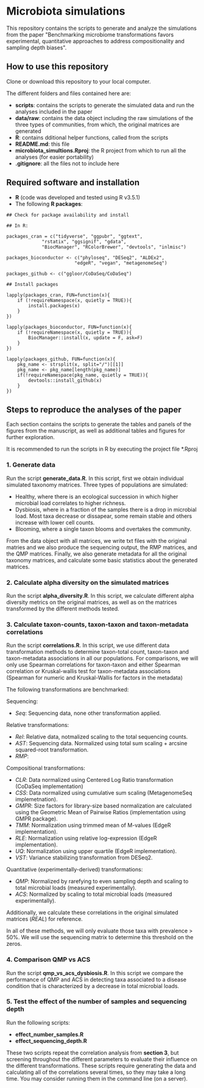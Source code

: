 

# Microbiota simulations

This repository contains the scripts to generate and analyze the simulations from the paper "Benchmarking microbiome transformations favors experimental, quantitative approaches to address compositionality and sampling depth biases". 


## How to use this repository

Clone or download this repository to your local computer. 

The different folders and files contained here are:

* **scripts**: contains the scripts to generate the simulated data and run the analyses included in the paper
* **data/raw**: contains the data object including the raw simulations of the three types of communities, from which, the original matrices are generated
* **R**: contains dditional helper functions, called from the scripts
* **README.md**: this file
* **microbiota_simultions.Rproj**: the R project from which to run all the analyses (for easier portability)
* **.gitignore**: all the files not to include here


## Required software and installation

* **R** (code was developed and tested using R v3.5.1)
* The following **R packages**:

```
## Check for package availability and install

## In R:

packages_cran = c("tidyverse", "ggpubr", "ggtext",
             "rstatix", "ggsignif", "gdata",
             "BiocManager", "RColorBrewer", "devtools", "inlmisc")

packages_bioconductor <- c("phyloseq", "DESeq2", "ALDEx2",
                         "edgeR", "vegan", "metagenomeSeq")
                         
packages_github <- c("ggloor/CoDaSeq/CoDaSeq")

## Install packages

lapply(packages_cran, FUN=function(x){
    if (!requireNamespace(x, quietly = TRUE)){
        install.packages(x)
    }
})

lapply(packages_bioconductor, FUN=function(x){
    if (!requireNamespace(x, quietly = TRUE)){
        BiocManager::install(x, update = F, ask=F)
    }
})

lapply(packages_github, FUN=function(x){
    pkg_name <- strsplit(x, split="/")[[1]]
    pkg_name <- pkg_name[length(pkg_name)]
    if(!requireNamespace(pkg_name, quietly = TRUE)){
        devtools::install_github(x)
    }
})

```


## Steps to reproduce the analyses of the paper

Each section contains the scripts to generate the tables and panels of the figures from the manuscript, as well as additional tables and figures for further exploration.

It is recommended to run the scripts in R by executing the project file *.Rproj


### 1. Generate data

Run the script **generate_data.R**. In this script, first we obtain individual simulated taxonomy matrices. Three types of populations are simulated:

* Healthy, where there is an ecological succession in which higher microbial load correlates to higher richness.
* Dysbiosis, where in a fraction of the samples there is a drop in microbial load. Most taxa decrease or dissapear, some remain stable and others increase with lower cell counts.
* Blooming, where a single taxon blooms and overtakes the community.

From the data object with all matrices, we write txt files with the original matries and we also produce the sequencing output, the RMP matrices, and the QMP matrices. Finally, we also generate metadata for all the original taxonomy matrices, and calculate some basic statistics about the generated matrices.

### 2. Calculate alpha diversity on the simulated matrices

Run the script **alpha_diversity.R**. In this script, we calculate different alpha diversity metrics on the original matrices, as well as on the matrices transformed by the different methods tested.

### 3. Calculate taxon-counts, taxon-taxon and taxon-metadata correlations

Run the script **correlations.R**. In this script, we use different data transformation methods to determine taxon-total count, taxon-taxon and taxon-metadata associations in all our populations. For comparisons, we will only use Spearman correlations for taxon-taxon and either Spearman correlation or Kruskal-wallis test for taxon-metadata associations (Spearman for numeric and Kruskal-Wallis for factors in the metadata)

The following transformations are benchmarked:

Sequencing:
* *Seq*: Sequencing data, none other transformation applied.

Relative transformations:
* *Rel*: Relative data, notmalized scaling to the total sequencing counts.
* *AST*: Sequencing data. Normalized using total sum scaling + arcsine squared-root transformation.
* *RMP*: 

Compositional transformations:
* *CLR*: Data normalized using Centered Log Ratio transformation (CoDaSeq implementation)
* *CSS*: Data normalized using cumulative sum scaling (MetagenomeSeq implemetnation).
* *GMPR*: Size factors for library-size based normalization are calculated using the Geometric Mean of Pairwise Ratios (implementation using GMPR package).
* *TMM*: Normalization using trimmed mean of M-values (EdgeR implementation).
* *RLE*: Normalization using relative log-expression (EdgeR implementation).
* *UQ*: Normalization using upper quartile (EdgeR implementation).
* *VST*: Variance stabilizing transformation from DESeq2.

Quantitative (experimentally-derived) transformations:
* *QMP*: Normalized by rarefying to even sampling depth and scaling to total microbial loads (measured experimentally).
* *ACS*: Normalized by scaling to total microbial loads (measured experimentally).

Additionally, we calculate these correlations in the original simulated matrices (*REAL*) for reference.

In all of these methods, we will only evaluate those taxa with prevalence > 50%. We will use the sequencing matrix to determine this threshold on the zeros.


### 4. Comparison QMP vs ACS

Run the script **qmp_vs_acs_dysbiosis.R**. In this script we compare the performance of QMP and ACS in detecting taxa associated to a disease condition that is characterized by a decrease in total microbial loads. 


### 5. Test the effect of the number of samples and sequencing depth

Run the following scripts: 

* **effect_number_samples.R**
* **effect_sequencing_depth.R**

These two scripts repeat the correlation analysis from **section 3**, but screening throughout the different parameters to evaluate their influence on the different transformations. These scripts require generating the data and calculating all of the correlations several times, so they may take a long time. You may consider running them in the command line (on a server).

